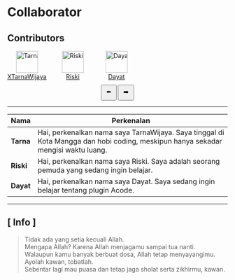 # Collaborator
## Contributors

<div id="profile-container">
  <div class="profile">
    <img src="https://github.com/XTarnaWijaya.png" alt="TarnaWijaya" width="50" height="50">
    <br>
    <a href="https://github.com/XTarnaWijaya">XTarnaWijaya</a>
  </div>
  <div class="profile">
    <img src="https://github.com/hanzxploit620.png" alt="Riski" width="50" height="50">
    <br>
    <a href="https://github.com/hanzxploit620">Riski</a>
  </div>
  <div class="profile">
    <img src="https://github.com/ZVex-Dev.png" alt="Dayat" width="50" height="50">
    <br>
    <a href="https://github.com/ZVex-Dev">Dayat</a>
  </div>
</div>

<div class="scroll-buttons">
  <button onclick="scrollLeft()" class="scroll-button">⬅️</button>
  <button onclick="scrollRight()" class="scroll-button">➡️</button>
</div>

<script>
  function scrollLeft() {
    document.getElementById('profile-container').scrollBy({ left: -100, behavior: 'smooth' });
  }

  function scrollRight() {
    document.getElementById('profile-container').scrollBy({ left: 100, behavior: 'smooth' });
  }
</script>

<style>
  #profile-container {
    display: flex;
    gap: 20px;
    overflow-x: auto;
    white-space: nowrap;
  }

  .profile {
    text-align: center;
    min-width: 80px; /* Ensure enough space for the image and name */
  }

  .scroll-buttons {
    text-align: center;
    margin-top: 10px;
  }

  .scroll-button {
    padding: 5px 10px;
  }
</style>


---

| Nama   | Perkenalan |
|--------|-----------|
| **Tarna**  | Hai, perkenalkan nama saya TarnaWijaya. Saya tinggal di Kota Mangga dan hobi coding, meskipun hanya sekadar mengisi waktu luang. |
| **Riski**  | Hai, perkenalkan nama saya Riski. Saya adalah seorang pemuda yang sedang ingin belajar. |
| **Dayat**  | Hai, perkenalkan nama saya Dayat. Saya sedang ingin belajar tentang plugin Acode. |

---

## [ Info ]

> Tidak ada yang setia kecuali Allah.  
> Mengapa Allah? Karena Allah menjagamu sampai tua nanti.  
> Walaupun kamu banyak berbuat dosa, Allah tetap menyayangimu.  
> Ayolah kawan, tobatlah.  
> Sebentar lagi mau puasa dan tetap jaga sholat serta zikhirmu, kawan.